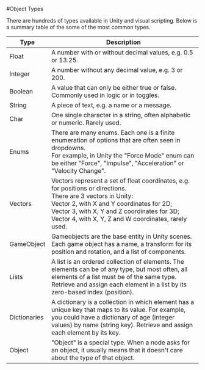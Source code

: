#Object Types

There are hundreds of types available in Unity and visual scripting. Below is a summary table of the some of the most common types.

| Type         | Description                                                  |
| ------------ | ------------------------------------------------------------ |
| Float        | A number with or without decimal values, e.g. 0.5 or 13.25.  |
| Integer      | A number without any decimal value, e.g. 3 or 200.           |
| Boolean      | A value that can only be either true or false. Commonly used in logic or in toggles. |
| String       | A piece of text, e.g. a name or a message.                   |
| Char         | One single character in a string, often alphabetic or numeric. Rarely used. |
| Enums        | There are many enums. Each one is a finite enumeration of options that are often seen in dropdowns.<br />For example, in Unity the "Force Mode" enum can be either "Force", "Impulse", "Acceleration" or "Velocity Change". |
| Vectors      | Vectors represent a set of float coordinates, e.g. for positions or directions.<br />There are 3 vectors in Unity:<br />Vector 2, with X and Y coordinates for 2D;<br />Vector 3, with X, Y and Z coordinates for 3D;<br />Vector 4, with X, Y, Z and W coordinates, rarely used. |
| GameObject   | Gameobjects are the base entity in Unity scenes. Each game object has a name, a transform for its position and rotation, and a list of components. |
| Lists        | A list is an ordered collection of elements. The elements can be of any type, but most often, all elements of a list must be of the same type. Retrieve and assign each element in a list by its zero-based index (position). |
| Dictionaries | A dictionary is a collection in which element has a unique key that maps to its value. For example, you could have a dictionary of age (integer values) by name (string key). Retrieve and assign each element by its key. |
| Object       | "Object" is a special type. When a node asks for an object, it usually means that it doesn't care about the type of that object. |
